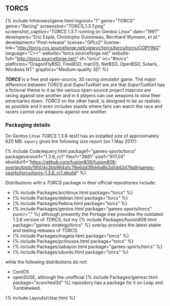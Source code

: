 ## TORCS
{% include Infoboxes/game.html logonot="1" game="TORCS" genre="Racing" screenshot="TORCS_1.3.7.png" screenshot_caption="<i>TORCS</i> 1.3.7 running on Gentoo Linux" date="1997" developers="Eric Espié, Christophe Guionneau, Bernhard Wymann, <i>et al.</i>" development="Post-release" license="GPLv2</a>" license-link="http://torcs.cvs.sourceforge.net/viewvc/torcs/torcs/torcs/COPYING" language="C++" website="torcs.sourceforge.net" website-full="http://torcs.sourceforge.net/" sf="torcs" irc="#torcs" platforms="DragonFlyBSD, FreeBSD, macOS, NetBSD, OpenBSD, Solaris, Windows NT" graphics="Medium-quality 3D" %}

***TORCS*** is a free and open-source, 3D racing simulator game. The major difference between *TORCS* and *SuperTuxKart* are are that *SuperTuxKart* has a fictional theme to it as the various open-source project mascots are racing against one another and in it players can use weapons to slow their adversaries down. *TORCS* on the other hand, is designed to be as realistic as possible and it even includes stands where fans can watch the race and racers cannot use weapons against one another. 

### Packaging details
On Gentoo Linux *TORCS* 1.3.8-test1 has an installed size of approximately 620 MB. `equery` gives the following size report (on 1 May 2017):

{% include Code/equery.html package1="games-sports/torcs" packageversion1="1.3.8_rc1" files1="3681" size1="617.03" ebuildurl1="https://github.com/fusion809/fusion809-overlay/blob/19504c2bb964a1c78e6dd3fbb6a8b2a5d42d79a9/games-sports/torcs/torcs-1.3.8_rc1.ebuild" %}

Distributions with a *TORCS* package in their official repositories include:

* {% include Packages/archlinux.html package="torcs" %}
* {% include Packages/debian.html package="torcs" %}
* {% include Packages/fedora.html package="torcs" %}
* {% include Packages/gentoo.html package="games-sports/torcs" puncr="," %} although presently the Portage tree provides the outdated 1.3.6 version of *TORCS*, but my {% include Packages/fusion809.html package="games-strategy/torcs" %} overlay provides the latest stable and testing releases of *TORCS*.
* {% include Packages/mageia.html package="torcs" %}
* {% include Packages/pclinuxos.html package="torcs" %}
* {% include Packages/sabayon.html package="games-sports/torcs" %}
* {% include Packages/ubuntu.html package="torcs" %}

while the following distributions do not:

* CentOS
* openSUSE, although the unofficial {% include Packages/gamesr.html package="scorched3d" %} repository has a package for it on Leap and Tumbleweed.

{% include Layouts/clear.html %}
